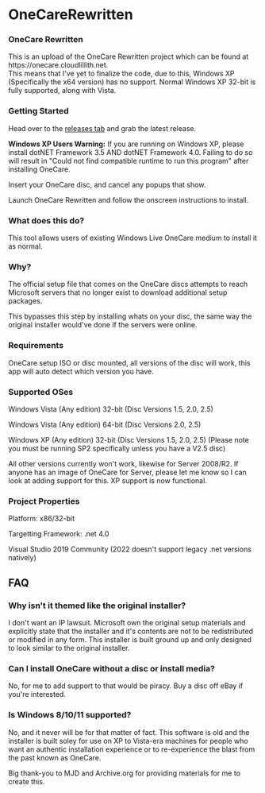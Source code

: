 # OneCareRewritten
<h3>OneCare Rewritten</h3>
<p>This is an upload of the OneCare Rewritten project which can be found at https://onecare.cloudlillith.net. <br> This means that I've
yet to finalize the code, due to this, Windows XP (Specifically the x64 version) has no support. Normal Windows XP 32-bit is fully supported, along with Vista.</p>
<h3>Getting Started</h3>
<p>Head over to the <a href="https://github.com/cvxvi2/OneCareRewritten/releases">releases tab</a> and grab the latest release.</p>
<p><b>Windows XP Users Warning:</b> If you are running on Windows XP, please install dotNET Framework 3.5 AND dotNET Framework 4.0. Failing to do so will result in "Could not find compatible runtime to run this program" after installing OneCare.</p>
<p>Insert your OneCare disc, and cancel any popups that show.</p>
<p>Launch OneCare Rewritten and follow the onscreen instructions to install.</p>
<h3>What does this do?</h3>
<p>This tool allows users of existing Windows Live OneCare medium to install it as normal.</p>
<h3>Why?</h3>
<p>The official setup file that comes on the OneCare discs attempts to reach Microsoft servers that no longer exist to download additional setup packages.</p>
<p>This bypasses this step by installing whats on your disc, the same way the original installer would've done if the servers were online.</p>
<h3>Requirements</h3>
<p>OneCare setup ISO or disc mounted, all versions of the disc will work, this app will auto detect which version you have. </p>
<h3>Supported OSes</h3>
<p>Windows Vista (Any edition) 32-bit (Disc Versions 1.5, 2.0, 2.5)</p>
<p>Windows Vista (Any edition) 64-bit (Disc Versions 2.0, 2.5)</p>
<p>Windows XP (Any edition) 32-bit (Disc Versions 1.5, 2.0, 2.5) (Please note you must be running SP2 specifically unless you have a V2.5 disc)</p>
<p>All other versions currently won't work, likewise for Server 2008/R2. If anyone has an image of OneCare for Server, please let me know so I can look at adding support for this. XP support is now functional.</p>
<h3>Project Properties</h3>
<p>Platform: x86/32-bit</p>
<p>Targetting Framework: .net 4.0</p>
<p>Visual Studio 2019 Community (2022 doesn't support legacy .net versions natively)</p>
<h2>FAQ</h2>
<h3>Why isn't it themed like the original installer?</h3>
<p>I don't want an IP lawsuit. Microsoft own the original setup materials and explicitly state that the installer and it's contents are not to be redistributed
or modified in any form. This installer is built ground up and only designed to look similar to the original installer.</p>
<h3>Can I install OneCare without a disc or install media?</h3>
<p>No, for me to add support to that would be piracy. Buy a disc off eBay if you're interested.</p>
<h3>Is Windows 8/10/11 supported?</h3>
<p>No, and it never will be for that matter of fact. This software is old and the installer is built soley for use on XP to Vista-era machines for people
who want an authentic installation experience or to re-experience the blast from the past known as OneCare.</p>

<p>Big thank-you to MJD and Archive.org for providing materials for me to create this.</p>
